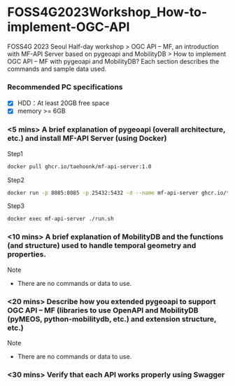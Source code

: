 # FOSS4G2023Workshop_How-to-implement-OGC-API
FOSS4G 2023 Seoul Half-day workshop >  OGC API – MF, an introduction with MF-API Server based on pygeoapi and MobilityDB > How to implement OGC API – MF with pygeoapi and MobilityDB?
Each section describes the commands and sample data used.

### Recommended PC specifications
- [x] HDD：At least 20GB free space
- [x] memory >= 6GB

### <5 mins> A brief explanation of pygeoapi (overall architecture, etc.) and install MF-API Server (using Docker)
Step1
```bash
docker pull ghcr.io/taehoonk/mf-api-server:1.0
```

Step2
```bash
docker run -p 8085:8085 -p 25432:5432 -d --name mf-api-server ghcr.io/taehoonk/mf-api-server:1.0
```

Step3
```bash
docker exec mf-api-server ./run.sh
```
### <10 mins> A brief explanation of MobilityDB and the functions (and structure) used to handle temporal geometry and properties.
> [!NOTE] 
> * There are no commands or data to use.

### <20 mins> Describe how you extended pygeoapi to support OGC API – MF (libraries to use OpenAPI and MobilityDB (pyMEOS, python-mobilitydb, etc.) and extension structure, etc.)
> [!NOTE] 
> * There are no commands or data to use.

### <30 mins> Verify that each API works properly using Swagger


